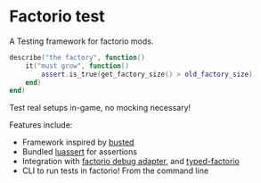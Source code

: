 # Factorio test

A Testing framework for factorio mods.

```lua
describe("the factory", function()
    it("must grow", function()
        assert.is_true(get_factory_size() > old_factory_size)
    end)
end)

```

Test real setups in-game, no mocking necessary!

Features include:
- Framework inspired by [busted](https://olivinelabs.com/busted/)
- Bundled [luassert](https://github.com/Olivine-Labs/luassert) for assertions
- Integration with [factorio debug adapter](https://github.com/justarandomgeek/vscode-factoriomod-debug), and [typed-factorio](https://github.com/GlassBricks/typed-factorio)
- CLI to run tests in factorio! From the command line

